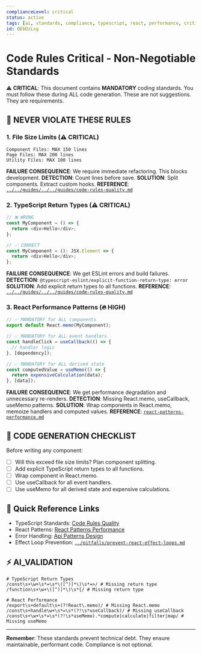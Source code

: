 ```yaml
---
complianceLevel: critical
status: active
tags: [ai, standards, compliance, typescript, react, performance, critical]
id: QEbDzLsg
---
```


# Code Rules Critical - Non-Negotiable Standards

⚠️ **CRITICAL**: This document contains **MANDATORY** coding standards. You must follow these during ALL code generation. These are not suggestions. They are requirements.

<!-- AI_QUICK_REF
Overview: This handbook defines mandatory coding standards. You must follow these without exception in all code generation. Key...
Key Rules: File size limits (line 47), TypeScript return types (line 65), React performance patterns (line 88)
Avoid: Files exceeding size limits, Missing return types, Components without React.memo
-->

## 🚫 **NEVER VIOLATE THESE RULES**

### **1. File Size Limits (⚠️ CRITICAL)**
```
Component Files: MAX 150 lines
Page Files: MAX 200 lines  
Utility Files: MAX 100 lines
```
**FAILURE CONSEQUENCE**: We require immediate refactoring. This blocks development.
**DETECTION**: Count lines before save.
**SOLUTION**: Split components. Extract custom hooks.
**REFERENCE**: [`../../guides/../../guides/code-rules-quality.md`](code-rules-quality.md "Priority: HIGH - TypeScript standards and ESLint rules")

### **2. TypeScript Return Types (⚠️ CRITICAL)**
```typescript
// ❌ WRONG
const MyComponent = () => {
  return <div>Hello</div>;
};

// ✅ CORRECT
const MyComponent = (): JSX.Element => {
  return <div>Hello</div>;
};
```
**FAILURE CONSEQUENCE**: We get ESLint errors and build failures.
**DETECTION**: `@typescript-eslint/explicit-function-return-type: error`
**SOLUTION**: Add explicit return types to all functions.
**REFERENCE**: [`../../guides/../../guides/code-rules-quality.md`](code-rules-quality.md "Priority: HIGH - TypeScript standards and ESLint rules")

### **3. React Performance Patterns (🔥 HIGH)**
```typescript
// ✅ MANDATORY for ALL components
export default React.memo(MyComponent);

// ✅ MANDATORY for ALL event handlers
const handleClick = useCallback(() => {
  // handler logic
}, [dependency]);

// ✅ MANDATORY for ALL derived state
const computedValue = useMemo(() => {
  return expensiveCalculation(data);
}, [data]);
```
**FAILURE CONSEQUENCE**: We get performance degradation and unnecessary re-renders.
**DETECTION**: Missing React.memo, useCallback, useMemo patterns.
**SOLUTION**: Wrap components in React.memo, memoize handlers and computed values.
**REFERENCE**: [`react-patterns-performance.md`](react-patterns-performance.md "Priority: HIGH - React optimization techniques")

## 🎯 **CODE GENERATION CHECKLIST**

Before writing any component:
- [ ] Will this exceed file size limits? Plan component splitting.
- [ ] Add explicit TypeScript return types to all functions.
- [ ] Wrap component in React.memo.
- [ ] Use useCallback for all event handlers.
- [ ] Use useMemo for all derived state and expensive calculations.

## 🔗 **Quick Reference Links**
- TypeScript Standards: [Code Rules Quality](code-rules-quality.md#typescript-rules "Priority: HIGH - TypeScript typing requirements")
- React Patterns: [React Patterns Performance](react-patterns-performance.md#performance-optimization "Priority: HIGH - React.memo and hook usage")
- Error Handling: [Api Patterns Design](api-patterns-design.md#error-handling "Priority: MEDIUM - API error handling patterns")
- Effect Loop Prevention: [`../pitfalls/prevent-react-effect-loops.md`](react-prevent-effect-loops.md "Priority: CRITICAL - Preventing infinite render loops")

## ⚡ **AI_VALIDATION**
```regex
# TypeScript Return Types
/const\s+\w+\s*=\s*\([^)]*\)\s*=>/ # Missing return type
/function\s+\w+\([^)]*\)\s*{/ # Missing return type

# React Performance  
/export\s+default\s+(?!React\.memo)/ # Missing React.memo
/const\s+handle\w+\s*=\s*(?!\s*useCallback)/ # Missing useCallback
/const\s+\w+\s*=\s*(?!\s*useMemo).*compute|calculate|filter|map/ # Missing useMemo
```
---
**Remember**: These standards prevent technical debt. They ensure maintainable, performant code. Compliance is not optional.
